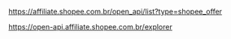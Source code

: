 https://affiliate.shopee.com.br/open_api/list?type=shopee_offer

https://open-api.affiliate.shopee.com.br/explorer
